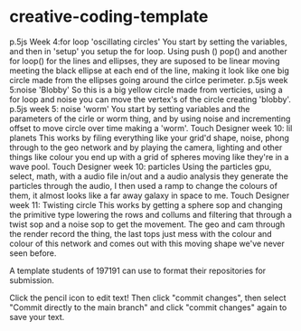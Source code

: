 # creative-coding-template
p.5js Week 4:for loop 'oscillating circles'
You start by setting the variables, and then in 'setup' you setup the for loop. Using push () pop() and another for loop() for the lines and ellipses, they are suposed to be linear moving meeting the black ellipse at each end of the line, making it look like one big circle made from the ellipses going around the cirlce perimeter. 
p.5js week 5:noise 'Blobby'
So this is a big yellow circle made from verticies, using a for loop and noise you can move the vertex's of the circle creating 'blobby'.
p.5js week 5: noise 'worm' 
You start by setting variables and the parameters of the cirle or worm thing, and by using noise and incrementing offset to move circle over time making a 'worm'.
Touch Designer week 10: lil planets 
This works by filing everything like your grid'd shape, noise, phong through to the geo network and by playing the camera, lighting and other things like colour you end up with a grid of spheres moving like they're in a wave pool. 
Touch Designer week 10: particles
Using the particles gpu, select, math, with a audio file in/out and a audio analysis they generate the particles through the audio, I then used a ramp to change the colours of them, it almost looks like a far away galaxy in space to me. 
Touch Designer week 11: Twisting circle
This works by getting a sphere sop and changing the primitive type lowering the rows and collums and filtering that through a twist sop and a noise sop to get the movement. The geo and cam through the render record the thing, the last tops just mess with the colour and colour of this network and comes out with this moving shape we've never seen before. 

A template students of 197191 can use to format their repositories for submission.

Click the pencil icon to edit text!
Then click "commit changes", then select "Commit directly to the main branch" and click "commit changes" again to save your text.
